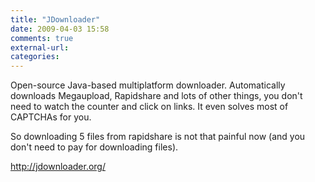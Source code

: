 ```yaml
---
title: "JDownloader"
date: 2009-04-03 15:58
comments: true
external-url:
categories:
---
```

Open-source Java-based multiplatform downloader. Automatically downloads Megaupload, Rapidshare and lots of other things, you don't need to watch the counter and click on links. It even solves most of CAPTCHAs for you.  
  
So downloading 5 files from rapidshare is not that painful now (and you don't need to pay for downloading files).

<http://jdownloader.org/>
